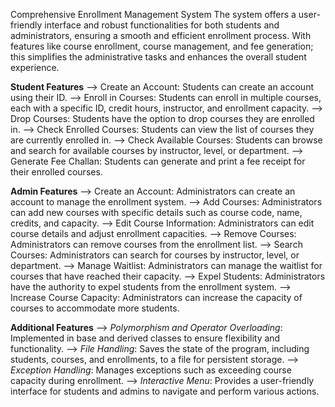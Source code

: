 Comprehensive Enrollment Management System 
The system offers a user-friendly interface and robust functionalities for both students and administrators, ensuring a smooth and efficient enrollment process.
With features like course enrollment, course management, and fee generation; this simplifies the administrative tasks and enhances the overall student experience.

**Student Features**
--> Create an Account: Students can create an account using their ID.
--> Enroll in Courses: Students can enroll in multiple courses, each with a specific ID, credit hours, instructor, and enrollment capacity.
--> Drop Courses: Students have the option to drop courses they are enrolled in.
--> Check Enrolled Courses: Students can view the list of courses they are currently enrolled in.
--> Check Available Courses: Students can browse and search for available courses by instructor, level, or department.
--> Generate Fee Challan: Students can generate and print a fee receipt for their enrolled courses.

**Admin Features**
--> Create an Account: Administrators can create an account to manage the enrollment system.
--> Add Courses: Administrators can add new courses with specific details such as course code, name, credits, and capacity.
--> Edit Course Information: Administrators can edit course details and adjust enrollment capacities.
--> Remove Courses: Administrators can remove courses from the enrollment list.
--> Search Courses: Administrators can search for courses by instructor, level, or department.
--> Manage Waitlist: Administrators can manage the waitlist for courses that have reached their capacity.
--> Expel Students: Administrators have the authority to expel students from the enrollment system.
--> Increase Course Capacity: Administrators can increase the capacity of courses to accommodate more students.

**Additional Features**
--> *Polymorphism and Operator Overloading*: Implemented in base and derived classes to ensure flexibility and functionality.
--> *File Handling*: Saves the state of the program, including students, courses, and enrollments, to a file for persistent storage.
--> *Exception Handling*: Manages exceptions such as exceeding course capacity during enrollment.
--> *Interactive Menu*: Provides a user-friendly interface for students and admins to navigate and perform various actions.

